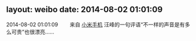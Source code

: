 layout: weibo
date: 2014-08-02 01:01:09
---
2014-08-02 01:01:09  &nbsp;&nbsp;&nbsp;&nbsp;&nbsp;&nbsp; 来自 <a href="http://app.weibo.com/t/feed/22zMnn" rel="nofollow">小米手机</a>
汪峰的一句评语“不一样的声音是有多么可贵”也很漂亮…… ​​​

